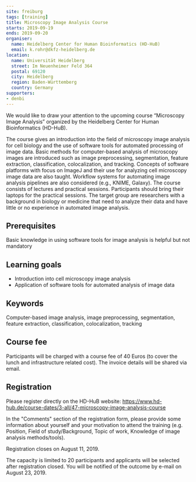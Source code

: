 ```yaml
---
site: freiburg
tags: [training]
title: Microscopy Image Analysis Course
starts: 2019-09-19
ends: 2019-09-20
organiser:
  name: Heidelberg Center for Human Bioinformatics (HD-HuB)
  email: k.rohr@dkfz-heidelberg.de
location:
  name: Universität Heidelberg
  street: Im Neuenheimer Feld 364
  postal: 69120
  city: Heidelberg
  region: Baden-Württemberg
  country: Germany
supporters:
- denbi
---
```



We would like to draw your attention to the upcoming course
“Microscopy Image Analysis” organized by the Heidelberg Center for Human Bioinformatics (HD-HuB).


The course gives an introduction into the field of microscopy image analysis for cell biology and the use of software tools
for automated processing of image data. Basic methods for computer-based analysis of microscopy images are introduced such
as image preprocessing, segmentation, feature extraction, classification, colocalization, and tracking.
Concepts of software platforms with focus on ImageJ and their use for analyzing cell microscopy image data
are also taught. Workflow systems for automating image analysis pipelines are also considered (e.g., KNIME, Galaxy).
The course consists of lectures and practical sessions. Participants should bring their laptops for the practical sessions.
The target group are researchers with a background in biology or medicine
that need to analyze their data and have little or no experience in automated image analysis.

## Prerequisites

Basic knowledge in using software tools for image analysis is helpful but not mandatory 

## Learning goals

- Introduction into cell microscopy image analysis
- Application of software tools for automated analysis of image data

## Keywords

Computer-based image analysis, image preprocessing, segmentation, feature extraction, classification, colocalization, tracking

## Course fee

Participants will be charged with a course fee of 40 Euros
(to cover the lunch and infrastructure related cost). The invoice details will be shared via email.

## Registration

Please register directly on the HD-HuB website: https://www.hd-hub.de/course-dates/3-all/47-microscopy-image-analysis-course

In the "Comments" section of the registration form, please provide some information about yourself and
your motivation to attend the training (e.g. Position, Field of study/Background, Topic of work, Knowledge of image analysis methods/tools).

Registration closes on August 11, 2019.

The capacity is limited to 20 participants and applicants will be selected after registration closed. You will be notified of the outcome by e-mail on August 23, 2019.


